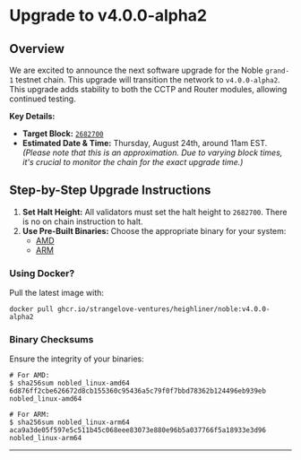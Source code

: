 # Upgrade to v4.0.0-alpha2

## Overview

We are excited to announce the next software upgrade for the Noble `grand-1` testnet chain. This upgrade will transition the network to `v4.0.0-alpha2`. This upgrade adds stability to both the CCTP and Router modules, allowing continued testing.

**Key Details:**
- **Target Block:** [`2682700`](https://testnet.mintscan.io/noble-testnet/blocks/2682700)
- **Estimated Date & Time:** Thursday, August 24th, around 11am EST. *(Please note that this is an approximation. Due to varying block times, it's crucial to monitor the chain for the exact upgrade time.)*

## Step-by-Step Upgrade Instructions

1. **Set Halt Height:** All validators must set the halt height to `2682700`. There is no on chain instruction to halt.
2. **Use Pre-Built Binaries:** Choose the appropriate binary for your system:
   - [AMD](./nobled_linux-amd64)
   - [ARM](./nobled_linux-arm64)


### Using Docker?

Pull the latest image with:

```shell
docker pull ghcr.io/strangelove-ventures/heighliner/noble:v4.0.0-alpha2
```

### Binary Checksums

Ensure the integrity of your binaries:

```shell
# For AMD:
$ sha256sum nobled_linux-amd64
6d876ff2cbe626672d8cb155360c95436a5c79f0f7bbd78362b124496eb939eb  nobled_linux-amd64

# For ARM:
$ sha256sum nobled_linux-arm64
aca9a3de05f597e5c511b45c068eee83073e880e96b5a037766f5a18933e3d96  nobled_linux-arm64
```

---
